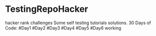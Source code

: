 # TestingRepoHacker
hacker rank challenges
Some self testing tutorials solutions.
30 Days of Code:
#Day1
#Day2
#Day3
#Day4
#Day5
#Day6 working
